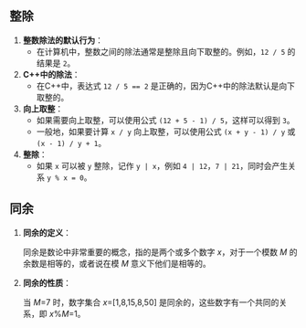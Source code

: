 ## 整除

1. **整数除法的默认行为**：
   - 在计算机中，整数之间的除法通常是整除且向下取整的。例如，`12 / 5` 的结果是 `2`。
2. **C++中的除法**：
   - 在C++中，表达式 `12 / 5 == 2` 是正确的，因为C++中的除法默认是向下取整的。
3. **向上取整**：
   - 如果需要向上取整，可以使用公式 `(12 + 5 - 1) / 5`，这样可以得到 `3`。
   - 一般地，如果要计算 `x / y` 向上取整，可以使用公式 `(x + y - 1) / y` 或 `(x - 1) / y + 1`。
4. **整除**：
   - 如果 `x` 可以被 `y` 整除，记作 `y | x`，例如 `4 | 12`，`7 | 21`，同时会产生关系 `y % x = 0`。



## 同余

1. **同余的定义**：

   同余是数论中非常重要的概念，指的是两个或多个数字 *x*，对于一个模数 *M* 的余数是相等的，或者说在模 *M* 意义下他们是相等的。

2. **同余的性质**：

   当 *M*=7 时，数字集合 *x*=[1,8,15,8,50] 是同余的，这些数字有一个共同的关系，即 *x*%*M*=1。